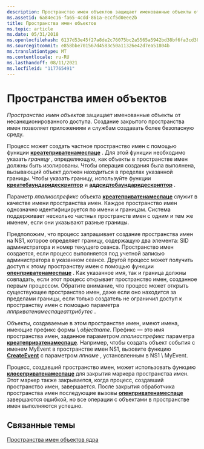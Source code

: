 ```yaml
---
description: Пространство имен объектов защищает именованные объекты от несанкционированного доступа.
ms.assetid: 6a84ec16-fa65-4cdd-861a-eccf5d0eee2b
title: Пространства имен объектов
ms.topic: article
ms.date: 05/31/2018
ms.openlocfilehash: 6137d53e45f27a8de2c76075bc2a5565a5942bd38bf6fa3cd3891e4561870b8e
ms.sourcegitcommit: e858bbe701567d4583c50a11326e42d7ea51804b
ms.translationtype: MT
ms.contentlocale: ru-RU
ms.lasthandoff: 08/11/2021
ms.locfileid: "117765491"
---
```

# <a name="object-namespaces"></a>Пространства имен объектов

*Пространство имен объектов* защищает именованные объекты от несанкционированного доступа. Создание закрытого пространства имен позволяет приложениям и службам создавать более безопасную среду.

Процесс может создать частное пространство имен с помощью функции [**креатеприватенамеспаце**](/windows/desktop/api/WinBase/nf-winbase-createprivatenamespacea) . Для этой функции необходимо указать *границу* , определяющую, как объекты в пространстве имен должны быть изолированы. Чтобы операция создания была выполнена, вызывающий объект должен находиться в пределах указанной границы. Чтобы указать границу, используйте функции [**креатебаундаридескриптор**](/windows/desktop/api/WinBase/nf-winbase-createboundarydescriptora) и [**аддсидтобаундаридескриптор**](/windows/win32/api/namespaceapi/nf-namespaceapi-addsidtoboundarydescriptor) .

Параметр *лпалиаспрефикс* объекта [**креатеприватенамеспаце**](/windows/desktop/api/WinBase/nf-winbase-createprivatenamespacea) служит в качестве имени пространства имен. Каждое пространство имен однозначно идентифицируется по имени и границам. Система поддерживает несколько частных пространств имен с одним и тем же именем, если они указывают разные границы.

Предположим, что процесс запрашивает создание пространства имен на NS1, которое определяет границу, содержащую два элемента: SID администратора и номер текущего сеанса. Пространство имен создается, если процесс выполняется под учетной записью администратора в указанном сеансе. Другой процесс может получить доступ к этому пространству имен с помощью функции [**опенприватенамеспаце**](/windows/desktop/api/WinBase/nf-winbase-openprivatenamespacea) . Как указанное имя, так и граница должны совпадать, если этот процесс открывает пространство имен, созданное первым процессом. Обратите внимание, что процесс может открыть существующее пространство имен, даже если оно находится за пределами границы, если только создатель не ограничил доступ к пространству имен с помощью параметра *лпприватенамеспацеаттрибутес* .

Объекты, создаваемые в этом пространстве имен, имеют имена, имеющие префикс формы  \\ *objectname*. Префикс — это имя пространства имен, заданное параметром *лпалиаспрефикс* параметра [**креатеприватенамеспаце**](/windows/desktop/api/WinBase/nf-winbase-createprivatenamespacea). Например, чтобы создать объект события с именем MyEvent в пространстве имен NS1, вызовите функцию [**CreateEvent**](/windows/win32/api/synchapi/nf-synchapi-createeventa) с параметром *лпнаме* , установленным в NS1 \\ MyEvent.

Процесс, создавший пространство имен, может использовать функцию [**клосеприватенамеспаце**](/windows/win32/api/namespaceapi/nf-namespaceapi-closeprivatenamespace) для закрытия маркера пространства имен. Этот маркер также закрывается, когда процесс, создавший пространство имен, завершается. После закрытия обработчика пространства имен последующие вызовы [**опенприватенамеспаце**](/windows/desktop/api/WinBase/nf-winbase-openprivatenamespacea) завершаются ошибкой, но все операции с объектами в пространстве имен выполняются успешно.

## <a name="related-topics"></a>Связанные темы

<dl> <dt>

[Пространства имен объектов ядра](../termserv/kernel-object-namespaces.md)
</dt> </dl>

 

 
